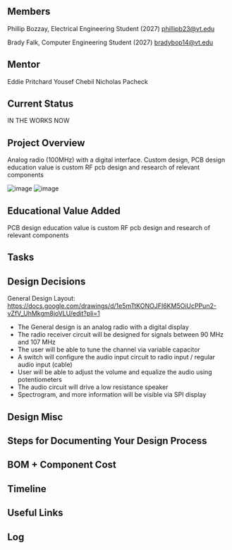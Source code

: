 ## Members
Phillip Bozzay, Electrical Engineering Student (2027)
phillipb23@vt.edu

Brady Falk, Computer Engineering Student (2027)
bradybop14@vt.edu

## Mentor
Eddie Pritchard 
Yousef Chebil
Nicholas Pacheck

## Current Status
IN THE WORKS NOW 

## Project Overview

Analog radio (100MHz) with a digital interface.
Custom design, PCB design education value is custom RF pcb design and research of relevant components

![image](https://github.com/user-attachments/assets/a12e00c9-3fbb-45dc-8256-7cfb97a8ba15)
![image](https://github.com/user-attachments/assets/8dfb6ec6-0a81-4c95-9d90-83c458c14168)


## Educational Value Added

PCB design education value is custom RF pcb design and research of relevant components

## Tasks


## Design Decisions
General Design Layout: https://docs.google.com/drawings/d/1e5mTtKONOJFI6KM5OiUcPPun2-vZfV_UhMkgm8joVLU/edit?pli=1
- The General design is an analog radio with a digital display
- The radio receiver circuit will be designed for signals between 90 MHz and 107 MHz
- The user will be able to tune the channel via variable capacitor
- A switch will configure the audio input circuit to radio input / regular audio input (cable)
- User will be able to adjust the volume and equalize the audio using potentiometers
- The audio circuit will drive a low resistance speaker 
- Spectrogram, and more information  will be visible via SPI display



## Design Misc

## Steps for Documenting Your Design Process

<!-- Your Text Here. You may work with your mentor on this later when they are assigned -->

## BOM + Component Cost

<!-- Your Text Here. You may work with your mentor on this later when they are assigned -->

## Timeline


<!-- Your Text Here. You may work with your mentor on this later when they are assigned -->

## Useful Links

<!-- Your Text Here. You may work with your mentor on this later when they are assigned -->

## Log

<!-- Your Text Here. You may work with your mentor on this later when they are assigned -->
